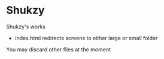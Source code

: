 # Shukzy
Shukzy's works

* index.html redirects screens to either large or small folder

You may discard other files at the moment
